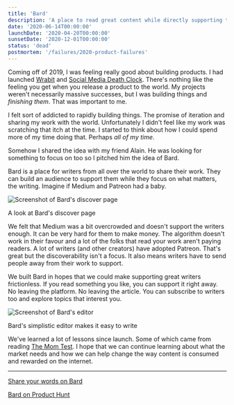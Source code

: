 ```yaml
---
title: 'Bard'
description: 'A place to read great content while directly supporting the writers that made it.'
date: '2020-06-14T00:00:00'
launchDate: '2020-04-20T00:00:00'
sunsetDate: '2020-12-01T00:00:00'
status: 'dead'
postmortem: '/failures/2020-product-failures'
---
```


Coming off of 2019, I was feeling really good about building products. I had launched [Wrabit](/projects/wrabit) and [Social Media Death Clock](/projects/social-media-death-clock). There's nothing like the feeling you get when you release a product to the world. My projects weren't necessarily massive successes, but I was building things and _finishing them_. That was important to me.

I felt sort of addicted to rapidly building things. The promise of iteration and sharing my work with the world. Unfortunately I didn't feel like my work was scratching that itch at the time. I started to think about how I could spend more of my time doing that. Perhaps _all of my time_.

Somehow I shared the idea with my friend Alain. He was looking for something to focus on too so I pitched him the idea of Bard.

Bard is a place for writers from all over the world to share their work. They can build an audience to support them while they focus on what matters, the writing. Imagine if Medium and Patreon had a baby.

![Screenshot of Bard's discover page](/assets/projects/bard/screen-1.jpg)

<div class="text-xs text-center">A look at Bard's discover page</div>

We felt that Medium was a bit overcrowded and doesn't support the writers enough. It can be very hard for them to make money. The algorithm doesn't work in their favour and a lot of the folks that read your work aren't paying readers. A lot of writers (and other creators) have adopted Patreon. That's great but the discoverability isn't a focus. It also means writers have to send people away from their work to support.

We built Bard in hopes that we could make supporting great writers frictionless. If you read something you like, you can support it right away. No leaving the platform. No leaving the article. You can subscribe to writers too and explore topics that interest you.

![Screenshot of Bard's editor](/assets/projects/bard/screen-2.jpg)

<div class="text-xs text-center">Bard's simplistic editor makes it easy to write</div>

We've learned a lot of lessons since launch. Some of which came from reading [The Mom Test](/books/the-mom-test). I hope that we can continue learning about what the market needs and how we can help change the way content is consumed and rewarded on the internet.

---

[Share your words on Bard](https://getbard.com)

[Bard on Product Hunt](https://www.producthunt.com/posts/bard)